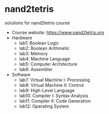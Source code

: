 # nand2tetris

solutions for nand2tetris course

* Course website: <https://www.nand2tetris.org>
* Hardware
  * lab1: Boolean Logic
  * lab2: Boolean Arithmetic
  * lab3: Memory
  * lab4: Machine Language
  * lab5: Computer Architecture
  * lab6: Assembler
* Software
  * lab7: Virtual Machine I: Processing
  * lab8: Virtual Machine II: Control
  * lab9: High-Level Language
  * lab10: Compiler I: Syntax Analysis
  * lab11: Compiler II: Code Generation
  * lab12: Operating System
